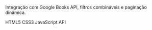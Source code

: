 Integração com Google Books API, filtros combináveis e paginação dinâmica.

HTML5
CSS3
JavaScript
API
